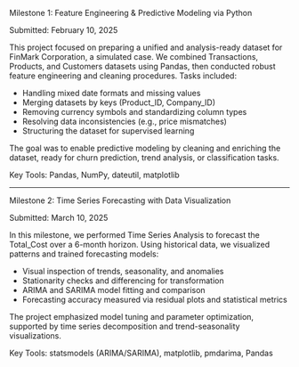 Milestone 1: Feature Engineering & Predictive Modeling via Python

Submitted: February 10, 2025

This project focused on preparing a unified and analysis-ready dataset for FinMark Corporation, a simulated case. We combined Transactions, Products, and Customers datasets using Pandas, then conducted robust feature engineering and cleaning procedures. Tasks included:
- Handling mixed date formats and missing values
- Merging datasets by keys (Product_ID, Company_ID)
- Removing currency symbols and standardizing column types
- Resolving data inconsistencies (e.g., price mismatches)
- Structuring the dataset for supervised learning

The goal was to enable predictive modeling by cleaning and enriching the dataset, ready for churn prediction, trend analysis, or classification tasks.

Key Tools:
Pandas, NumPy, dateutil, matplotlib

-------------

Milestone 2: Time Series Forecasting with Data Visualization

Submitted: March 10, 2025


In this milestone, we performed Time Series Analysis to forecast the Total_Cost over a 6-month horizon. Using historical data, we visualized patterns and trained forecasting models:
- Visual inspection of trends, seasonality, and anomalies
- Stationarity checks and differencing for transformation
- ARIMA and SARIMA model fitting and comparison
- Forecasting accuracy measured via residual plots and statistical metrics

The project emphasized model tuning and parameter optimization, supported by time series decomposition and trend-seasonality visualizations.

Key Tools:
statsmodels (ARIMA/SARIMA), matplotlib, pmdarima, Pandas


